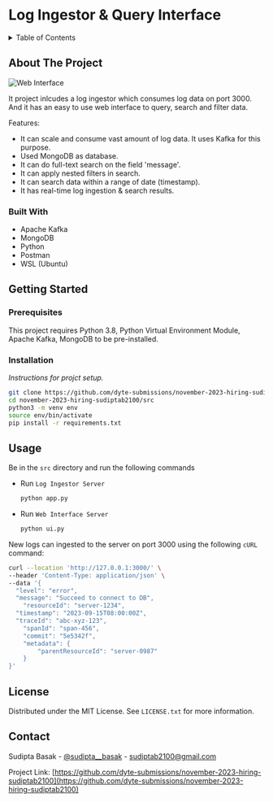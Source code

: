 # Log Ingestor & Query Interface

<!-- TABLE OF CONTENTS -->
<details>
  <summary>Table of Contents</summary>
  <ol>
    <li>
      <a href="#about-the-project">About The Project</a>
      <ul>
        <li><a href="#built-with">Built With</a></li>
      </ul>
    </li>
    <li>
      <a href="#getting-started">Getting Started</a>
      <ul>
        <li><a href="#prerequisites">Prerequisites</a></li>
        <li><a href="#installation">Installation</a></li>
      </ul>
    </li>
    <li><a href="#usage">Usage</a></li>
    <li><a href="#license">License</a></li>
    <li><a href="#contact">Contact</a></li>
  </ol>
</details>



<!-- ABOUT THE PROJECT -->
## About The Project

![Web Interface](https://i.imgur.com/1gIxRD7.png)

It project inlcudes a log ingestor which consumes log data on port 3000. And it has an easy to use web interface to query, search and filter data.

Features:
* It can scale and consume vast amount of log data. It uses Kafka for this purpose.
* Used MongoDB as database.
* It can do full-text search on the field 'message'.
* It can apply nested filters in search.
* It can search data within a range of date (timestamp).
* It has real-time log ingestion & search results.

### Built With

* Apache Kafka
* MongoDB
* Python
* Postman
* WSL (Ubuntu)

<!-- GETTING STARTED -->
## Getting Started

### Prerequisites

This project requires Python 3.8, Python Virtual Environment Module, Apache Kafka, MongoDB to be pre-installed.

### Installation

_Instructions for projct setup._

```sh
git clone https://github.com/dyte-submissions/november-2023-hiring-sudiptab2100.git
cd november-2023-hiring-sudiptab2100/src
python3 -m venv env
source env/bin/activate
pip install -r requirements.txt
```

<!-- USAGE EXAMPLES -->
## Usage

Be in the `src` directory and run the following commands

* Run `Log Ingestor Server` 

  ```sh
  python app.py
  ```
* Run `Web Interface Server` 

  ```sh
  python ui.py
  ```

New logs can ingested to the server on port 3000 using the following `cURL` command:
  ```sh
  curl --location 'http://127.0.0.1:3000/' \
  --header 'Content-Type: application/json' \
  --data '{
    "level": "error",
    "message": "Succeed to connect to DB",
      "resourceId": "server-1234",
    "timestamp": "2023-09-15T08:00:00Z",
    "traceId": "abc-xyz-123",
      "spanId": "span-456",
      "commit": "5e5342f",
      "metadata": {
          "parentResourceId": "server-0987"
      }
  }'
  ```



<!-- LICENSE -->
## License

Distributed under the MIT License. See `LICENSE.txt` for more information.

<!-- CONTACT -->
## Contact

Sudipta Basak - [@sudipta__basak](https://twitter.com/sudipta__basak) - sudiptab2100@gmail.com

Project Link: [https://github.com/dyte-submissions/november-2023-hiring-sudiptab2100](https://github.com/dyte-submissions/november-2023-hiring-sudiptab2100)
